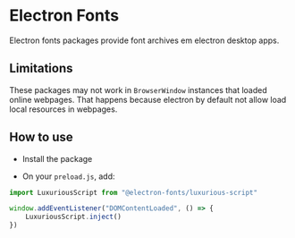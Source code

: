 # Electron Fonts

Electron fonts packages provide font archives em electron desktop apps.

## Limitations

These packages may not work in `BrowserWindow` instances that loaded online webpages. That happens because electron by default not allow load local resources in webpages.

## How to use

* Install the package

* On your `preload.js`, add:

```ts
import LuxuriousScript from "@electron-fonts/luxurious-script"

window.addEventListener("DOMContentLoaded", () => {
    LuxuriousScript.inject()
})
```